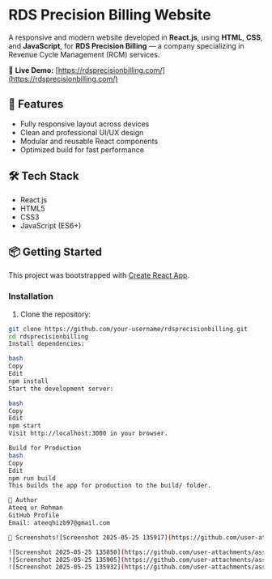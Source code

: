 # RDS Precision Billing Website

A responsive and modern website developed in **React.js**, using **HTML**, **CSS**, and **JavaScript**, for **RDS Precision Billing** — a company specializing in Revenue Cycle Management (RCM) services.

🔗 **Live Demo:** [https://rdsprecisionbilling.com/](https://rdsprecisionbilling.com/)

## 🚀 Features

- Fully responsive layout across devices
- Clean and professional UI/UX design
- Modular and reusable React components
- Optimized build for fast performance

## 🛠 Tech Stack

- React.js
- HTML5
- CSS3
- JavaScript (ES6+)

## 📦 Getting Started

This project was bootstrapped with [Create React App](https://github.com/facebook/create-react-app).

### Installation

1. Clone the repository:

```bash
git clone https://github.com/your-username/rdsprecisionbilling.git
cd rdsprecisionbilling
Install dependencies:

bash
Copy
Edit
npm install
Start the development server:

bash
Copy
Edit
npm start
Visit http://localhost:3000 in your browser.

Build for Production
bash
Copy
Edit
npm run build
This builds the app for production to the build/ folder.

👤 Author
Ateeq ur Rehman
GitHub Profile
Email: ateeqhizb97@gmail.com

📸 Screenshots![Screenshot 2025-05-25 135917](https://github.com/user-attachments/assets/ec3961f5-cbe7-4c43-af30-0242c6b5249f)

![Screenshot 2025-05-25 135850](https://github.com/user-attachments/assets/eebceb0e-f868-49ee-8c00-77e606ab6fa9)
![Screenshot 2025-05-25 135905](https://github.com/user-attachments/assets/7c7aa21f-9094-412d-a338-9daef3182a97)
![Screenshot 2025-05-25 135932](https://github.com/user-attachments/assets/8c8720f8-d6ed-4c91-9428-9c7f864413df)


